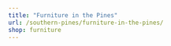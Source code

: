 ```yaml
---
title: "Furniture in the Pines"
url: /southern-pines/furniture-in-the-pines/
shop: furniture
---
```

